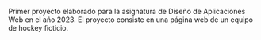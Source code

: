 Primer proyecto elaborado para la asignatura de Diseño de Aplicaciones Web en el año 2023. El proyecto consiste en una página web de un equipo de hockey ficticio.
